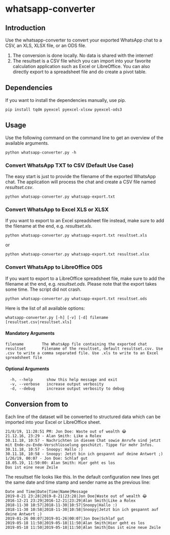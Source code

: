 # whatsapp-converter

## Introduction
Use the whatsapp-converter to convert your exported WhatsApp chat to a CSV, an XLS, XLSX file, or an ODS file.
1. The conversion is done locally. No data is shared with the internet!
2. The resultset is a CSV file which you can import into your favorite calculation application such as Excel or LibreOffice. You can also directly export to a spreadsheet file and do create a pivot table.

## Dependencies
If you want to install the dependencies manually, use pip.
```shell
pip install tqdm pyexcel pyexcel-xlsxw pyexcel-ods3
```

## Usage
Use the following command on the command line to get an overview of the available arguments.
```shell
python whatsapp-converter.py -h
```

### Convert WhatsApp TXT to CSV (Default Use Case)
The easy start is just to provide the filename of the exported WhatsApp chat. The application will process the chat and create a CSV file named *resultset.csv*.
```shell
python whatsapp-converter.py whatsapp-export.txt
```

### Convert WhatsApp to Excel XLS or XLSX
If you want to export to an Excel spreadsheet file instead, make sure to add the filename at the end, e.g. *resultset.xls*.
```shell
python whatsapp-converter.py whatsapp-export.txt resultset.xls
```

or

```shell
python whatsapp-converter.py whatsapp-export.txt resultset.xlsx
```

### Convert WhatsApp to LibreOffice ODS
If you want to export to a LibreOffice spreadsheet file, make sure to add the filename at the end, e.g. *resultset.ods*.
Please note that the export takes some time. The script did not crash.
```shell
python whatsapp-converter.py whatsapp-export.txt resultset.ods
```

Here is the list of all available options:
```shell
whatsapp-converter.py [-h] [-v] [-d] filename [resultset.csv|resultset.xls]
```

#### Mandatory Arguments
```shell
filename        The WhatsApp file containing the exported chat
resultset       Filename of the resultset, default resultset.csv. Use .csv to write a comma separated file. Use .xls to write to an Excel spreadsheet file
```

#### Optional Arguments
```shell
  -h, --help      show this help message and exit
  -v, --verbose   increase output verbosity
  -d, --debug     increase output verbosity to debug
```

## Conversion from to

Each line of the dataset will be converted to structured data which can be imported into your Excel or LibreOffice sheet.
```shell
21/8/19, 11:28:51 PM: Jon Doe: Waste out of wealth 😂
21.12.16, 23:29 - Alan Smith: Like a Rolex
30.11.18, 10:57 - Nachrichten in diesem Chat sowie Anrufe sind jetzt mit Ende-zu-Ende-Verschlüsselung geschützt. Tippe für mehr Infos.
30.11.18, 10:57 - Snoopy: Hallo :)
30.11.18, 10:58 - Snoopy: Jetzt bin ich gespannt auf deine Antwort ;)
1/26/19, 00:07 - Jon Doe: Schlaf gut
18.05.19, 11:50:00: Alan Smith: Hier geht es los
Das ist eine neue Zeile
```

The resultset file looks like this. In the default configuration new lines get the same date and time stamp and sender name as the previous line:
```shell
Date and Time|Date|Time|Name|Message
2019-8-21 23:28|2019-8-21|23:28|Jon Doe|Waste out of wealth 😂
2016-12-21 23:29|2016-12-21|23:29|Alan Smith|Like a Rolex
2018-11-30 10:57|2018-11-30|10:57|Snoopy|Hallo :)
2018-11-30 10:58|2018-11-30|10:58|Snoopy|Jetzt bin ich gespannt auf deine Antwort ;)
2019-01-26 00:07|2019-01-26|00:07|Jon Doe|Schlaf gut
2019-05-18 11:50|2019-05-18|11:50|Alan Smith|Hier geht es los
2019-05-18 11:50|2019-05-18|11:50|Alan Smith|Das ist eine neue Zeile
```
